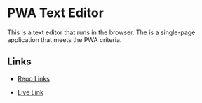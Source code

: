 # PWA Text Editor
 This is a text editor that runs in the browser. The is a single-page application that meets the PWA criteria.

 ## Links 
 - [Repo Links](https://github.com/lopezivan763/pwa-text-editor)

 - [Live Link]()